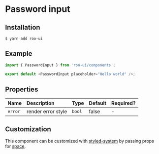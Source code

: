 # Password input

<!-- STORY -->

## Installation

```shell
$ yarn add roo-ui
```

## Example

```js
import { PasswordInput } from 'roo-ui/components';

export default <PasswordInput placeholder="Hello world" />;
```

## Properties

| Name    | Description        | Type   | Default | Required? |
| :------ | :----------------- | :----- | :------ | :-------- |
| `error` | render error style | `bool` | false   | -         |

## Customization

This component can be customized with [styled-system](https://jxnblk.com/styled-system) by passing props for [space](https://jxnblk.com/styled-system#space-theming).
